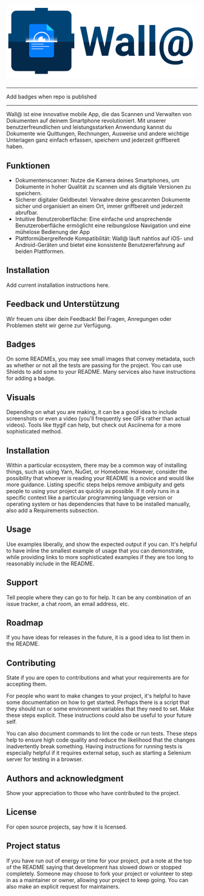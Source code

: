 # ![](/doc/figures/header.png)

***
Add badges when repo is published
***

Wall@ ist eine innovative mobile App, die das Scannen und Verwalten von Dokumenten auf deinem Smartphone revolutioniert. Mit unserer benutzerfreundlichen und leistungsstarken Anwendung kannst du Dokumente wie Quittungen, Rechnungen, Ausweise und andere wichtige Unterlagen ganz einfach erfassen, speichern und jederzeit griffbereit haben.


## Funktionen
- Dokumentenscanner: Nutze die Kamera deines Smartphones, um Dokumente in hoher Qualität zu scannen und als digitale Versionen zu speichern.
- Sicherer digitaler Geldbeutel: Verwahre deine gescannten Dokumente sicher und organisiert an einem Ort, immer griffbereit und jederzeit abrufbar.
- Intuitive Benutzeroberfläche: Eine einfache und ansprechende Benutzeroberfläche ermöglicht eine reibungslose Navigation und eine mühelose Bedienung der App
- Plattformübergreifende Kompatibilität: Wall@ läuft nahtlos auf iOS- und Android-Geräten und bietet eine konsistente Benutzererfahrung auf beiden Plattformen.

## Installation

Add current installation instructions here.

## Feedback und Unterstützung

Wir freuen uns über dein Feedback! Bei Fragen, Anregungen oder Problemen steht wir gerne zur Verfügung.

## Badges
On some READMEs, you may see small images that convey metadata, such as whether or not all the tests are passing for the project. You can use Shields to add some to your README. Many services also have instructions for adding a badge.

## Visuals
Depending on what you are making, it can be a good idea to include screenshots or even a video (you'll frequently see GIFs rather than actual videos). Tools like ttygif can help, but check out Asciinema for a more sophisticated method.

## Installation
Within a particular ecosystem, there may be a common way of installing things, such as using Yarn, NuGet, or Homebrew. However, consider the possibility that whoever is reading your README is a novice and would like more guidance. Listing specific steps helps remove ambiguity and gets people to using your project as quickly as possible. If it only runs in a specific context like a particular programming language version or operating system or has dependencies that have to be installed manually, also add a Requirements subsection.

## Usage
Use examples liberally, and show the expected output if you can. It's helpful to have inline the smallest example of usage that you can demonstrate, while providing links to more sophisticated examples if they are too long to reasonably include in the README.

## Support
Tell people where they can go to for help. It can be any combination of an issue tracker, a chat room, an email address, etc.

## Roadmap
If you have ideas for releases in the future, it is a good idea to list them in the README.

## Contributing
State if you are open to contributions and what your requirements are for accepting them.

For people who want to make changes to your project, it's helpful to have some documentation on how to get started. Perhaps there is a script that they should run or some environment variables that they need to set. Make these steps explicit. These instructions could also be useful to your future self.

You can also document commands to lint the code or run tests. These steps help to ensure high code quality and reduce the likelihood that the changes inadvertently break something. Having instructions for running tests is especially helpful if it requires external setup, such as starting a Selenium server for testing in a browser.

## Authors and acknowledgment
Show your appreciation to those who have contributed to the project.

## License
For open source projects, say how it is licensed.

## Project status
If you have run out of energy or time for your project, put a note at the top of the README saying that development has slowed down or stopped completely. Someone may choose to fork your project or volunteer to step in as a maintainer or owner, allowing your project to keep going. You can also make an explicit request for maintainers.

